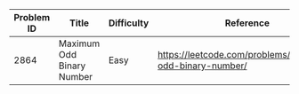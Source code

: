 | Problem ID | Title | Difficulty | Reference
| --- | --- | --- | ---
| 2864 | Maximum Odd Binary Number | Easy | https://leetcode.com/problems/maximum-odd-binary-number/
